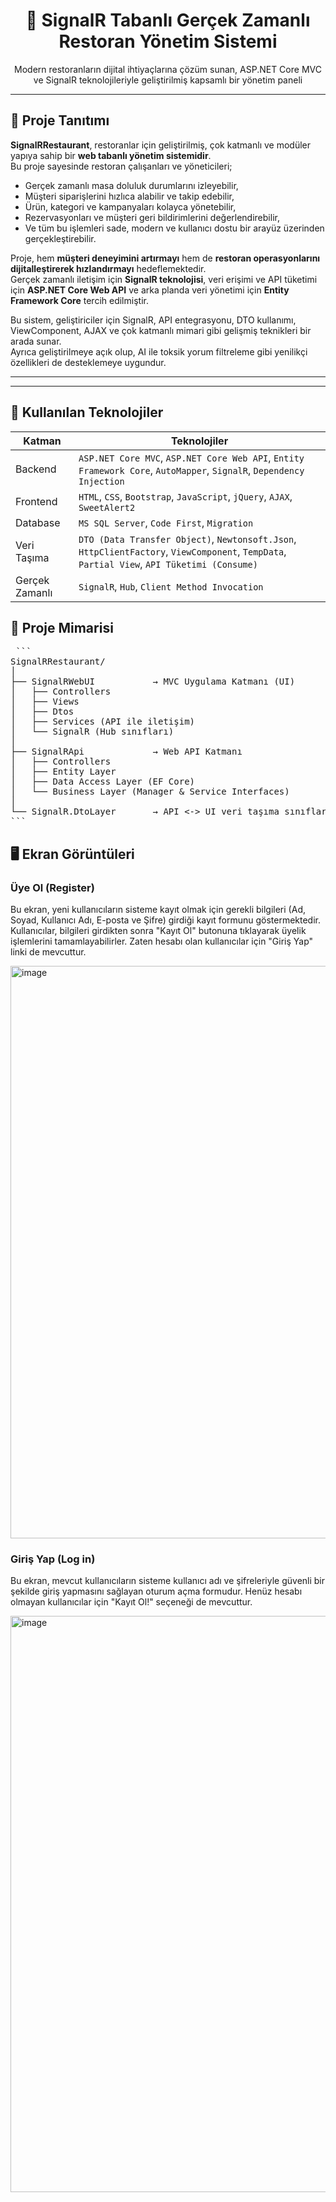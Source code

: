 <h1 align="center">🍔 SignalR Tabanlı Gerçek Zamanlı Restoran Yönetim Sistemi</h1>

<p align="center">
  Modern restoranların dijital ihtiyaçlarına çözüm sunan, ASP.NET Core MVC ve SignalR teknolojileriyle geliştirilmiş kapsamlı bir yönetim paneli
</p>

--- 

## 🧾 Proje Tanıtımı

**SignalRRestaurant**, restoranlar için geliştirilmiş, çok katmanlı ve modüler yapıya sahip bir **web tabanlı yönetim sistemidir**.  
Bu proje sayesinde restoran çalışanları ve yöneticileri;

- Gerçek zamanlı masa doluluk durumlarını izleyebilir,
- Müşteri siparişlerini hızlıca alabilir ve takip edebilir,
- Ürün, kategori ve kampanyaları kolayca yönetebilir,
- Rezervasyonları ve müşteri geri bildirimlerini değerlendirebilir,
- Ve tüm bu işlemleri sade, modern ve kullanıcı dostu bir arayüz üzerinden gerçekleştirebilir.

Proje, hem **müşteri deneyimini artırmayı** hem de **restoran operasyonlarını dijitalleştirerek hızlandırmayı** hedeflemektedir.  
Gerçek zamanlı iletişim için **SignalR teknolojisi**, veri erişimi ve API tüketimi için **ASP.NET Core Web API** ve arka planda veri yönetimi için **Entity Framework Core** tercih edilmiştir.

Bu sistem, geliştiriciler için SignalR, API entegrasyonu, DTO kullanımı, ViewComponent, AJAX ve çok katmanlı mimari gibi gelişmiş teknikleri bir arada sunar.  
Ayrıca geliştirilmeye açık olup, AI ile toksik yorum filtreleme gibi yenilikçi özellikleri de desteklemeye uygundur.

---


---
## 🚀 Kullanılan Teknolojiler

| Katman         | Teknolojiler                                                                                                                                   |
|----------------|------------------------------------------------------------------------------------------------------------------------------------------------|
| Backend        | `ASP.NET Core MVC`, `ASP.NET Core Web API`, `Entity Framework Core`, `AutoMapper`, `SignalR`, `Dependency Injection`                          |
| Frontend       | `HTML`, `CSS`, `Bootstrap`, `JavaScript`, `jQuery`, `AJAX`, `SweetAlert2`                                                                     |
| Database       | `MS SQL Server`, `Code First`, `Migration`                                                                                                    |
| Veri Taşıma    | `DTO (Data Transfer Object)`, `Newtonsoft.Json`, `HttpClientFactory`, `ViewComponent`, `TempData`, `Partial View`, `API Tüketimi (Consume)`   |
| Gerçek Zamanlı | `SignalR`, `Hub`, `Client Method Invocation`  

## 🧱 Proje Mimarisi
<pre> ```
SignalRRestaurant/
│
├── SignalRWebUI           → MVC Uygulama Katmanı (UI)
│   ├── Controllers
│   ├── Views
│   ├── Dtos
│   ├── Services (API ile iletişim)
│   └── SignalR (Hub sınıfları)
│
├── SignalRApi             → Web API Katmanı
│   ├── Controllers
│   ├── Entity Layer
│   ├── Data Access Layer (EF Core)
│   └── Business Layer (Manager & Service Interfaces)
│
└── SignalR.DtoLayer       → API <-> UI veri taşıma sınıfları (DTO)
``` </pre>

## 🖥️ Ekran Görüntüleri
### Üye Ol (Register)
Bu ekran, yeni kullanıcıların sisteme kayıt olmak için gerekli bilgileri (Ad, Soyad, Kullanıcı Adı, E-posta ve Şifre) girdiği kayıt formunu göstermektedir. Kullanıcılar, bilgileri girdikten sonra "Kayıt Ol" butonuna tıklayarak üyelik işlemlerini tamamlayabilirler. Zaten hesabı olan kullanıcılar için "Giriş Yap" linki de mevcuttur.

<img width="1920" height="916" alt="image" src="https://github.com/user-attachments/assets/c93fd7cd-14b7-4133-8a1e-b315a82a5613" />

### Giriş Yap (Log in)
Bu ekran, mevcut kullanıcıların sisteme kullanıcı adı ve şifreleriyle güvenli bir şekilde giriş yapmasını sağlayan oturum açma formudur. Henüz hesabı olmayan kullanıcılar için "Kayıt Ol!" seçeneği de mevcuttur.

<img width="1920" height="922" alt="image" src="https://github.com/user-attachments/assets/ee8226d2-e80b-418a-a2e8-2afe11444dcd" />

